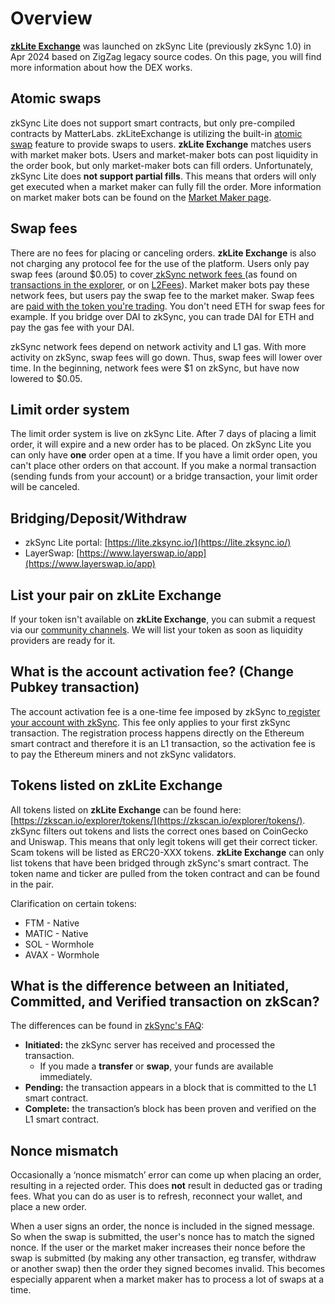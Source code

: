# Overview

[**zkLite Exchange**](https://zklite.io) was launched on zkSync Lite (previously zkSync 1.0) in Apr 2024 based on ZigZag legacy source codes. On this page, you will find more information about how the DEX works.

## Atomic swaps <a href="#atomic-swaps" id="atomic-swaps"></a>

zkSync Lite does not support smart contracts, but only pre-compiled contracts by MatterLabs. zkLiteExchange is utilizing the built-in [atomic swap](https://docs.lite.zksync.io/dev/swaps/#atomic-swaps) feature to provide swaps to users. **zkLite Exchange** matches users with market maker bots. Users and market-maker bots can post liquidity in the order book, but only market-maker bots can fill orders. Unfortunately, zkSync Lite does **not support partial fills**. This means that orders will only get executed when a market maker can fully fill the order. More information on market maker bots can be found on the [Market Maker page](market-maker-bot.md).

## Swap fees <a href="#swap-fees" id="swap-fees"></a>

There are no fees for placing or canceling orders. **zkLite Exchange** is also not charging any protocol fee for the use of the platform. Users only pay swap fees (around $0.05) to cover[ zkSync network fees ](https://docs.lite.zksync.io/userdocs/tokens/#fee-costs)(as found on [transactions in the explorer](https://zkscan.io/), or on [L2Fees](https://l2fees.info/)). Market maker bots pay these network fees, but users pay the swap fee to the market maker. Swap fees are [paid with the token you're trading](https://docs.lite.zksync.io/userdocs/tokens/#supported-tokens). You don't need ETH for swap fees for example. If you bridge over DAI to zkSync, you can trade DAI for ETH and pay the gas fee with your DAI.

zkSync network fees depend on network activity and L1 gas. With more activity on zkSync, swap fees will go down. Thus, swap fees will lower over time. In the beginning, network fees were $1 on zkSync, but have now lowered to $0.05.

## Limit order system <a href="#limit-order-system" id="limit-order-system"></a>

The limit order system is live on zkSync Lite. After 7 days of placing a limit order, it will expire and a new order has to be placed. On zkSync Lite you can only have **one** order open at a time. If you have a limit order open, you can't place other orders on that account. If you make a normal transaction (sending funds from your account) or a bridge transaction, your limit order will be canceled.

## Bridging/Deposit/Withdraw <a href="#bridging-and-fees" id="bridging-and-fees"></a>

* zkSync Lite portal: [https://lite.zksync.io/](https://lite.zksync.io/)
* LayerSwap: [https://www.layerswap.io/app](https://www.layerswap.io/app)

## **List your pair on zkLite Exchange**

If your token isn't available on **zkLite Exchange**,  you can submit a request via our [community channels](../links.md#social-media-and-community). We will list your token as soon as liquidity providers are ready for it.

## What is the account activation fee? (Change Pubkey transaction) <a href="#what-is-the-account-activation-fee-change-pubkey-transaction" id="what-is-the-account-activation-fee-change-pubkey-transaction"></a>

The account activation fee is a one-time fee imposed by zkSync to[ register your account with zkSync](https://docs.lite.zksync.io/userdocs/tutorials/#account-activation). This fee only applies to your first zkSync transaction. The registration process happens directly on the Ethereum smart contract and therefore it is an L1 transaction, so the activation fee is to pay the Ethereum miners and not zkSync validators.

## Tokens listed on zkLite Exchange <a href="#tokens-listed-on-zigzag" id="tokens-listed-on-zigzag"></a>

All tokens listed on **zkLite Exchange** can be found here: [https://zkscan.io/explorer/tokens/](https://zkscan.io/explorer/tokens/). zkSync filters out tokens and lists the correct ones based on CoinGecko and Uniswap. This means that only legit tokens will get their correct ticker. Scam tokens will be listed as ERC20-XXX tokens. **zkLite Exchange** can only list tokens that have been bridged through zkSync's smart contract. The token name and ticker are pulled from the token contract and can be found in the pair.

Clarification on certain tokens:

* FTM - Native
* MATIC - Native
* SOL - Wormhole
* AVAX - Wormhole

## What is the difference between an Initiated, Committed, and Verified transaction on zkScan? <a href="#what-is-the-difference-between-an-initiated-committed-and-verified-transaction-on-zkscan" id="what-is-the-difference-between-an-initiated-committed-and-verified-transaction-on-zkscan"></a>

The differences can be found in [zkSync's FAQ](https://docs.lite.zksync.io/userdocs/faq/#faq):

* **Initiated:** the zkSync server has received and processed the transaction.
  * If you made a **transfer** or **swap**, your funds are available immediately.
* **Pending:** the transaction appears in a block that is committed to the L1 smart contract.
* **Complete:** the transaction’s block has been proven and verified on the L1 smart contract.

## Nonce mismatch <a href="#nonce-mismatch" id="nonce-mismatch"></a>

Occasionally a ‘nonce mismatch’ error can come up when placing an order, resulting in a rejected order. This does **not** result in deducted gas or trading fees. What you can do as user is to refresh, reconnect your wallet, and place a new order.

When a user signs an order, the nonce is included in the signed message. So when the swap is submitted, the user's nonce has to match the signed nonce. If the user or the market maker increases their nonce before the swap is submitted (by making any other transaction, eg transfer, withdraw or another swap) then the order they signed becomes invalid. This becomes especially apparent when a market maker has to process a lot of swaps at a time.
